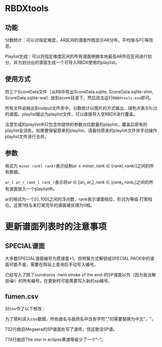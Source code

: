# RBDXtools

## 功能
分数统计：可以对指定难度，AR区间的谱面作图显示AR分布，平均值与FC等信息。

Playlist生成：可以将指定难度区间的所有谱面根据本地最高AR所在区间进行划分，并为划分出的谱面生成一个可导入RBDX使用的playlist。

## 使用方式
将三个ScoreData文件（从RB中导出ScoreData.sqlite, ScoreData.sqlite-shm, ScoreData.sqlite-wal）放到score目录下，然后双击运行`RBDXtools.exe`即可。

所有文件会输出到output文件夹中，分数统计以图片的方式输出，绿色点表示fc过的谱面。playlist输出为playlist文件，可以直接导入至RBDX进行覆盖。

注意生成的playlist中只包含你提供的参数对应数量的playlist，覆盖后原有的playlist会消失。如果要保留原来的playlist，请备份原来的playlist文件并手动操作playlist文件进行合并。

## 参数
格式为
`minar rankl rankr`表示绘制$ar \ge minar, rank \in [rankl, rankr]$之间的所有数据。

`ar_l ar_r rank_l rank_r`表示将$ar \in [ar_l, ar_r], rank \in [rank_l, rank_r]$之间的所有谱面放入一个playlist中。

ar的格式为一个$[0,100]$之间的浮点数，rank表示谱面档位，形式为等级.打架档位。这里?档与未打架完毕的谱面被处理为0档。

# 更新谱面列表时的注意事项
## SPECIAL谱面
大多数SPECIAL谱面编号为原谱面+1，但特殊方式解锁或SPECIAL PACK中的谱面可能不是，需要在网站上查询后手动写入编号。

已经写入了除了ouroboros -twin stroke of the end-的SP谱面以外（因为我没解锁😭）的所有编号。在更新时可能需要写入新的sp编号。
## fumen.csv
对csv作了以下修改：

为了顺利读入csv数据，所有曲名与曲师名中含有字符","的需要替换为中文"，"。

732行曲目Megaera的SP谱面处写了谱师，但这歌没SP谱。

774行曲目The star in eclipse黄谱等级少了一个"-"。